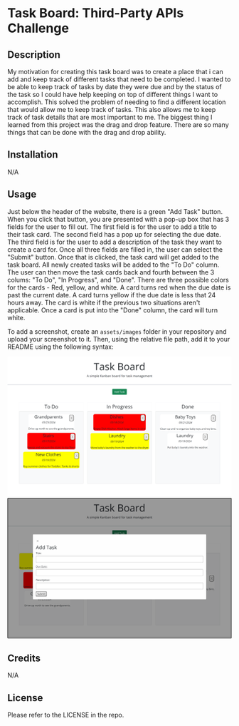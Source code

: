# Task Board: Third-Party APIs Challenge

## Description

My motivation for creating this task board was to create a place that i can add and keep track of different tasks that need to be completed. I wanted to be able to keep track of tasks by date they were due and by the status of the task so I could have help keeping on top of different things I want to accomplish. This solved the problem of needing to find a different location that would allow me to keep track of tasks. This also allows me to keep track of task details that are most important to me. The biggest thing I learned from this project was the drag and drop feature. There are so many things that can be done with the drag and drop ability.

## Installation

N/A

## Usage

Just below the header of the website, there is a green "Add Task" button. When you click that button, you are presented with a pop-up box that has 3 fields for the user to fill out. The first field is for the user to add a title to their task card. The second field has a pop up for selecting the due date. The third field is for the user to add a description of the task they want to create a card for. Once all three fields are filled in, the user can select the "Submit" button. Once that is clicked, the task card will get added to the task board. All newly created tasks will be added to the "To Do" column. The user can then move the task cards back and fourth between the 3 colums: "To Do", "In Progress", and "Done". There are three possible colors for the cards - Red, yellow, and white. A card turns red when the due date is past the current date. A card turns yellow if the due date is less that 24 hours away. The card is white if the previous two situations aren't applicable. Once a card is put into the "Done" column, the card will turn white.

To add a screenshot, create an `assets/images` folder in your repository and upload your screenshot to it. Then, using the relative file path, add it to your README using the following syntax:

![Image of kanban board with multiple tasks listed in 3 different categories: to do, in progress, and done.](images/Kanban_screenshot.png)
![Image of kanban board add a new task window. Has sections to add a title, due date, and description.](images/Kanban_addtask_screenshot.png)

## Credits

N/A

## License

Please refer to the LICENSE in the repo.
